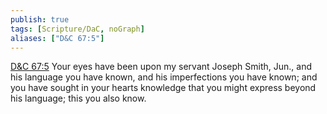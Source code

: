 ```yaml
---
publish: true
tags: [Scripture/DaC, noGraph]
aliases: ["D&C 67:5"]
---
```

[D&C 67:5](https://churchofjesuschrist.org/study/scriptures/dc-testament/dc/67?lang=eng&id=p5#p5) Your eyes have been upon my servant Joseph Smith, Jun., and his language you have known, and his imperfections you have known; and you have sought in your hearts knowledge that you might express beyond his language; this you also know.
